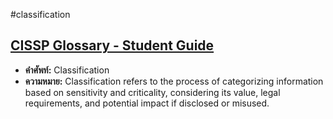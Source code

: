 #classification
## [CISSP Glossary - Student Guide](https://www.isc2.org/certif1cations/cissp/cissp-student-glossary#d)
- **คำศัพท์:** Classification
- **ความหมาย:** Classification refers to the process of categorizing information based on sensitivity and criticality, considering its value, legal requirements, and potential impact if disclosed or misused.

